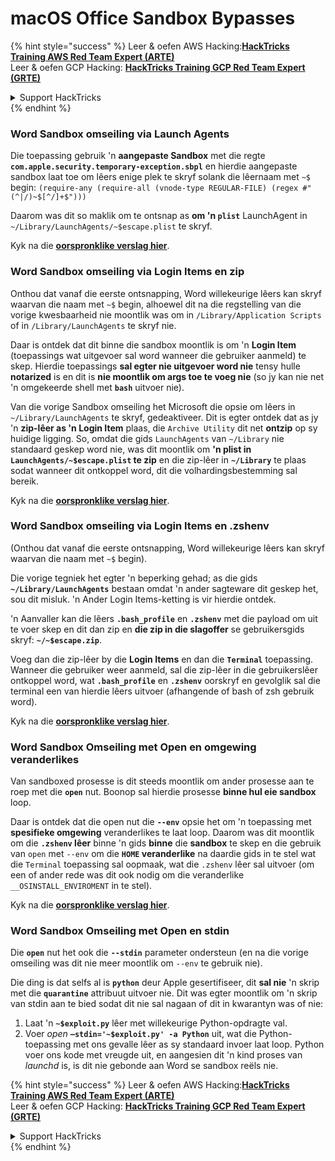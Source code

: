 # macOS Office Sandbox Bypasses

{% hint style="success" %}
Leer & oefen AWS Hacking:<img src="/.gitbook/assets/arte.png" alt="" data-size="line">[**HackTricks Training AWS Red Team Expert (ARTE)**](https://training.hacktricks.xyz/courses/arte)<img src="/.gitbook/assets/arte.png" alt="" data-size="line">\
Leer & oefen GCP Hacking: <img src="/.gitbook/assets/grte.png" alt="" data-size="line">[**HackTricks Training GCP Red Team Expert (GRTE)**<img src="/.gitbook/assets/grte.png" alt="" data-size="line">](https://training.hacktricks.xyz/courses/grte)

<details>

<summary>Support HackTricks</summary>

* Kyk na die [**subskripsie planne**](https://github.com/sponsors/carlospolop)!
* **Sluit aan by die** 💬 [**Discord groep**](https://discord.gg/hRep4RUj7f) of die [**telegram groep**](https://t.me/peass) of **volg** ons op **Twitter** 🐦 [**@hacktricks\_live**](https://twitter.com/hacktricks\_live)**.**
* **Deel hacking truuks deur PRs in te dien na die** [**HackTricks**](https://github.com/carlospolop/hacktricks) en [**HackTricks Cloud**](https://github.com/carlospolop/hacktricks-cloud) github repos.

</details>
{% endhint %}

### Word Sandbox omseiling via Launch Agents

Die toepassing gebruik 'n **aangepaste Sandbox** met die regte **`com.apple.security.temporary-exception.sbpl`** en hierdie aangepaste sandbox laat toe om lêers enige plek te skryf solank die lêernaam met `~$` begin: `(require-any (require-all (vnode-type REGULAR-FILE) (regex #"(^|/)~$[^/]+$")))`

Daarom was dit so maklik om te ontsnap as **om 'n `plist`** LaunchAgent in `~/Library/LaunchAgents/~$escape.plist` te skryf.

Kyk na die [**oorspronklike verslag hier**](https://www.mdsec.co.uk/2018/08/escaping-the-sandbox-microsoft-office-on-macos/).

### Word Sandbox omseiling via Login Items en zip

Onthou dat vanaf die eerste ontsnapping, Word willekeurige lêers kan skryf waarvan die naam met `~$` begin, alhoewel dit na die regstelling van die vorige kwesbaarheid nie moontlik was om in `/Library/Application Scripts` of in `/Library/LaunchAgents` te skryf nie.

Daar is ontdek dat dit binne die sandbox moontlik is om 'n **Login Item** (toepassings wat uitgevoer sal word wanneer die gebruiker aanmeld) te skep. Hierdie toepassings **sal egter nie uitgevoer word nie** tensy hulle **notarized** is en dit is **nie moontlik om args toe te voeg nie** (so jy kan nie net 'n omgekeerde shell met **`bash`** uitvoer nie).

Van die vorige Sandbox omseiling het Microsoft die opsie om lêers in `~/Library/LaunchAgents` te skryf, gedeaktiveer. Dit is egter ontdek dat as jy 'n **zip-lêer as 'n Login Item** plaas, die `Archive Utility` dit net **ontzip** op sy huidige ligging. So, omdat die gids `LaunchAgents` van `~/Library` nie standaard geskep word nie, was dit moontlik om **'n plist in `LaunchAgents/~$escape.plist` te zip** en die zip-lêer in **`~/Library`** te plaas sodat wanneer dit ontkoppel word, dit die volhardingsbestemming sal bereik.

Kyk na die [**oorspronklike verslag hier**](https://objective-see.org/blog/blog\_0x4B.html).

### Word Sandbox omseiling via Login Items en .zshenv

(Onthou dat vanaf die eerste ontsnapping, Word willekeurige lêers kan skryf waarvan die naam met `~$` begin).

Die vorige tegniek het egter 'n beperking gehad; as die gids **`~/Library/LaunchAgents`** bestaan omdat 'n ander sagteware dit geskep het, sou dit misluk. 'n Ander Login Items-ketting is vir hierdie ontdek.

'n Aanvaller kan die lêers **`.bash_profile`** en **`.zshenv`** met die payload om uit te voer skep en dit dan zip en **die zip in die slagoffer** se gebruikersgids skryf: **`~/~$escape.zip`**.

Voeg dan die zip-lêer by die **Login Items** en dan die **`Terminal`** toepassing. Wanneer die gebruiker weer aanmeld, sal die zip-lêer in die gebruikerslêer ontkoppel word, wat **`.bash_profile`** en **`.zshenv`** oorskryf en gevolglik sal die terminal een van hierdie lêers uitvoer (afhangende of bash of zsh gebruik word).

Kyk na die [**oorspronklike verslag hier**](https://desi-jarvis.medium.com/office365-macos-sandbox-escape-fcce4fa4123c).

### Word Sandbox Omseiling met Open en omgewing veranderlikes

Van sandboxed prosesse is dit steeds moontlik om ander prosesse aan te roep met die **`open`** nut. Boonop sal hierdie prosesse **binne hul eie sandbox** loop.

Daar is ontdek dat die open nut die **`--env`** opsie het om 'n toepassing met **spesifieke omgewing** veranderlikes te laat loop. Daarom was dit moontlik om die **`.zshenv` lêer** binne 'n gids **binne** die **sandbox** te skep en die gebruik van `open` met `--env` om die **`HOME` veranderlike** na daardie gids in te stel wat die `Terminal` toepassing sal oopmaak, wat die `.zshenv` lêer sal uitvoer (om een of ander rede was dit ook nodig om die veranderlike `__OSINSTALL_ENVIROMENT` in te stel).

Kyk na die [**oorspronklike verslag hier**](https://perception-point.io/blog/technical-analysis-of-cve-2021-30864/).

### Word Sandbox Omseiling met Open en stdin

Die **`open`** nut het ook die **`--stdin`** parameter ondersteun (en na die vorige omseiling was dit nie meer moontlik om `--env` te gebruik nie).

Die ding is dat selfs al is **`python`** deur Apple gesertifiseer, dit **sal nie** 'n skrip met die **`quarantine`** attribuut uitvoer nie. Dit was egter moontlik om 'n skrip van stdin aan te bied sodat dit nie sal nagaan of dit in kwarantyn was of nie:&#x20;

1. Laat 'n **`~$exploit.py`** lêer met willekeurige Python-opdragte val.
2. Voer _open_ **`–stdin='~$exploit.py' -a Python`** uit, wat die Python-toepassing met ons gevalle lêer as sy standaard invoer laat loop. Python voer ons kode met vreugde uit, en aangesien dit 'n kind proses van _launchd_ is, is dit nie gebonde aan Word se sandbox reëls nie.

{% hint style="success" %}
Leer & oefen AWS Hacking:<img src="/.gitbook/assets/arte.png" alt="" data-size="line">[**HackTricks Training AWS Red Team Expert (ARTE)**](https://training.hacktricks.xyz/courses/arte)<img src="/.gitbook/assets/arte.png" alt="" data-size="line">\
Leer & oefen GCP Hacking: <img src="/.gitbook/assets/grte.png" alt="" data-size="line">[**HackTricks Training GCP Red Team Expert (GRTE)**<img src="/.gitbook/assets/grte.png" alt="" data-size="line">](https://training.hacktricks.xyz/courses/grte)

<details>

<summary>Support HackTricks</summary>

* Kyk na die [**subskripsie planne**](https://github.com/sponsors/carlospolop)!
* **Sluit aan by die** 💬 [**Discord groep**](https://discord.gg/hRep4RUj7f) of die [**telegram groep**](https://t.me/peass) of **volg** ons op **Twitter** 🐦 [**@hacktricks\_live**](https://twitter.com/hacktricks\_live)**.**
* **Deel hacking truuks deur PRs in te dien na die** [**HackTricks**](https://github.com/carlospolop/hacktricks) en [**HackTricks Cloud**](https://github.com/carlospolop/hacktricks-cloud) github repos.

</details>
{% endhint %}
